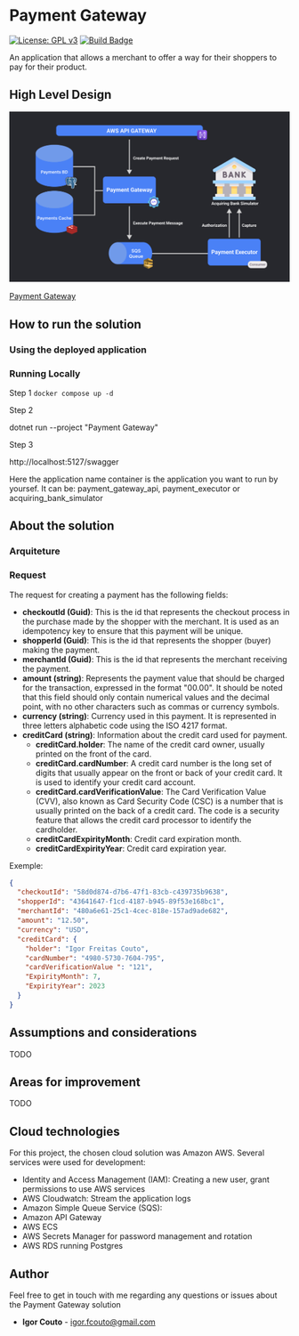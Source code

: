 # Payment Gateway

[![License: GPL v3](https://img.shields.io/badge/License-GPLv3-blue.svg)](https://github.com/igor-couto/payment-gateway/blob/main/LICENSE)
[![Build Badge](https://github.com/igor-couto/payment-gateway/actions/workflows/build.yml/badge.svg)](https://github.com/igor-couto/payment-gateway/actions/workflows/build.yml)

An application that allows a merchant to offer a way for their shoppers to pay for their product.

## High Level Design

![](https://github.com/igor-couto/images/blob/main/payment-gateway/payment-gateway%20design.png)

[Payment Gateway](https://en.wikipedia.org/wiki/Payment_gateway)

## How to run the solution

### Using the deployed application

### Running Locally

Step 1
```docker compose up -d```

Step 2

dotnet run --project "Payment Gateway"

Step 3

http://localhost:5127/swagger

Here the application name container is the application you want to run by yoursef. It can be: payment_gateway_api, payment_executor or acquiring_bank_simulator

## About the solution

### Arquiteture

### Request

The request for creating a payment has the following fields:

- **checkoutId (Guid)**: This is the id that represents the checkout process in the purchase made by the shopper with the merchant. It is used as an idempotency key to ensure that this payment will be unique.
- **shopperId (Guid)**: This is the id that represents the shopper (buyer) making the payment.
- **merchantId (Guid)**: This is the id that represents the merchant receiving the payment.
- **amount (string)**: Represents the payment value that should be charged for the transaction, expressed in the format "00.00". It should be noted that this field should only contain numerical values and the decimal point, with no other characters such as commas or currency symbols.
- **currency (string)**: Currency used in this payment. It is represented in three letters alphabetic code using the ISO 4217 format.
- **creditCard (string)**: Information about the credit card used for payment.
    - **creditCard.holder**: The name of the credit card owner, usually printed on the front of the card.
    - **creditCard.cardNumber**: A credit card number is the long set of digits that usually appear on the front or back of your credit card. It is used to identify your credit card account.
    - **creditCard.cardVerificationValue**: The Card Verification Value (CVV), also known as Card Security Code (CSC) is a number that is usually printed on the back of a credit card. The code is a security feature that allows the credit card processor to identify the cardholder.
    - **creditCardExpirityMonth**: Credit card expiration month.
    - **creditCardExpirityYear**: Credit card expiration year.


Exemple:

```json
{
  "checkoutId": "58d0d874-d7b6-47f1-83cb-c439735b9638",
  "shopperId": "43641647-f1cd-4187-b945-89f53e168bc1",
  "merchantId": "480a6e61-25c1-4cec-818e-157ad9ade682",
  "amount": "12.50",
  "currency": "USD",
  "creditCard": {
    "holder": "Igor Freitas Couto",
    "cardNumber": "4980-5730-7604-795",
    "cardVerificationValue ": "121",
    "ExpirityMonth": 7,
    "ExpirityYear": 2023
  }
}
```

## Assumptions and considerations
TODO

## Areas for improvement
TODO

## Cloud technologies

For this project, the chosen cloud solution was Amazon AWS.
Several services were used for development:

- Identity and Access Management (IAM): Creating a new user, grant permissions to use AWS services 
- AWS Cloudwatch: Stream the application logs 
- Amazon Simple Queue Service (SQS): 
- Amazon API Gateway
- AWS ECS
- AWS Secrets Manager for password management and rotation
- AWS RDS running Postgres

## Author

Feel free to get in touch with me regarding any questions or issues about the Payment Gateway solution

* **Igor Couto** - [igor.fcouto@gmail.com](mailto:igor.fcouto@gmail.com)
